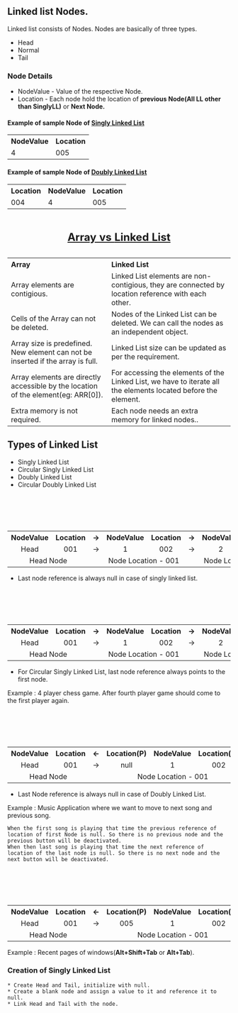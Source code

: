 <h2>Linked list Nodes.</h2>
Linked list consists of Nodes. Nodes are basically of three types.
<ul>
    <li>Head</li>
    <li>Normal</li>
    <li>Tail</li>
</ul>

<h3>Node Details</h3>
<ul>
    <li>NodeValue - Value of the respective Node.</li>
    <li>Location - Each node hold the location of <b>previous Node(All LL other than SinglyLL)</b> or <b>Next Node.</b></li>
</ul>

<h4>Example of sample Node of <u>Singly Linked List</u></h4>
<table>
    <th>NodeValue</th>
    <th>Location</th>
    <tr>
        <td>4</td>
        <td>005</td>
    </tr>
</table>

<h4>Example of sample Node of <u>Doubly Linked List</u></h4>
<table>
    <th>Location</th>
    <th>NodeValue</th>
    <th>Location</th>
    <tr>
        <td>004</td>
        <td>4</td>
        <td>005</td>
    </tr>
</table>

<table style="text-align:left">
    <caption><h2><u><b>Array</b> vs <b>Linked List</b></u></h2></caption>
    <th>Array</th>
    <th>Linked List</th>
    <tr>
        <td>Array elements are contigious.</td>
        <td>Linked List elements are non-contigious, they are connected by location reference with each other.</td>
    </tr>
    <tr>
        <td>Cells of the Array can not be deleted.</td>
        <td>Nodes of the Linked List can be deleted. We can call the nodes as an independent object.</td>
    </tr>
    <tr>
        <td>Array size is predefined. New element can not be inserted if the array is full.</td>
        <td>Linked List size can be updated as per the requirement.</td>
    </tr>
    <tr>
        <td>Array elements are directly accessible by the location of the element(eg: ARR[0]).</td>
        <td>For accessing the elements of the Linked List, we have to iterate all the elements located before the element.</td>
    </tr>
    <tr>
        <td>Extra memory is not required.</td>
        <td>Each node needs an extra memory for linked nodes..</td>
    </tr>
</table>

<h2>Types of Linked List</h2>
<ul >
    <li>Singly Linked List</li>
    <li>Circular Singly Linked List</li>
    <li>Doubly Linked List</li>
    <li>Circular Doubly Linked List</li>
</ul>

<table style="text-align:center">
    <caption><h3>Singly Linked List</h3></caption>
    <th>NodeValue</th>
    <th>Location</th>
    <th>→</th>
    <th>NodeValue</th>
    <th>Location</th>
    <th>→</th>
    <th>NodeValue</th>
    <th>Location</th>
    <th>→</th>
    <th>NodeValue</th>
    <th>Location</th>
    <th>→</th>
    <th>NodeValue</th>
    <th>Location</th>
    <th>→</th>
    <th>NodeValue</th>
    <th>Location</th>
    <tr>
        <td>Head</td>
        <td>001</td>
        <td>→</td>
        <td>1</td>
        <td>002</td>
        <td>→</td>
        <td>2</td>
        <td>003</td>
        <td>→</td>
        <td>3</td>
        <td>004</td>
        <td>→</td>
        <td>4</td>
        <td>005</td>
        <td>→</td>
        <td>Tail</td>
        <td>null</td>
    </tr>
    <tr>
        <td colspan="2">Head Node</td>
        <td >&nbsp; <!-- EMPTY --></td>
        <td colspan="2">Node Location - 001</td>
        <td >&nbsp; <!-- EMPTY --></td>
        <td colspan="2">Node Location - 002</td>
        <td >&nbsp; <!-- EMPTY --></td>
        <td colspan="2">Node Location - 003</td>
        <td >&nbsp; <!-- EMPTY --></td>
        <td colspan="2">Node Location - 004</td>
        <td >&nbsp; <!-- EMPTY --></td>
        <td colspan="2">Node Location - 005</td>
    </tr>
</table>

- Last node reference is always null in case of singly linked list.

<table style="text-align:center">
    <caption><h3>Circular Singly Linked List</h3></caption>
    <th>NodeValue</th>
    <th>Location</th>
    <th>→</th>
    <th>NodeValue</th>
    <th>Location</th>
    <th>→</th>
    <th>NodeValue</th>
    <th>Location</th>
    <th>→</th>
    <th>NodeValue</th>
    <th>Location</th>
    <th>→</th>
    <th>NodeValue</th>
    <th>Location</th>
    <th>→</th>
    <th>NodeValue</th>
    <th>Location</th>
    <tr>
        <td>Head</td>
        <td>001</td>
        <td>→</td>
        <td>1</td>
        <td>002</td>
        <td>→</td>
        <td>2</td>
        <td>003</td>
        <td>→</td>
        <td>3</td>
        <td>004</td>
        <td>→</td>
        <td>4</td>
        <td>005</td>
        <td>→</td>
        <td>Tail</td>
        <td>001</td>
    </tr>
    <tr>
        <td colspan="2">Head Node</td>
        <td >&nbsp; <!-- EMPTY --></td>
        <td colspan="2">Node Location - 001</td>
        <td >&nbsp; <!-- EMPTY --></td>
        <td colspan="2">Node Location - 002</td>
        <td >&nbsp; <!-- EMPTY --></td>
        <td colspan="2">Node Location - 003</td>
        <td >&nbsp; <!-- EMPTY --></td>
        <td colspan="2">Node Location - 004</td>
        <td >&nbsp; <!-- EMPTY --></td>
        <td colspan="2">Node Location - 005</td>
    </tr>
</table>

- For Circular Singly Linked List, last node reference always points to the first node.

Example : 4 player chess game. After fourth player game should come to the first player again.

<table style="text-align:center">
    <caption><h3>Doubly Linked List</h3></caption>
    <th>NodeValue</th>
    <th>Location</th>
    <th>←</th>
    <th>Location(P)</th>
    <th>NodeValue</th>
    <th>Location(N)</th>
    <th>←</th>
    <th>Location(P)</th>
    <th>NodeValue</th>
    <th>Location(N)</th>
    <th>←</th>
    <th>Location(P)</th>
    <th>NodeValue</th>
    <th>Location(N)</th>
    <th>←</th>
    <th>Location(P)</th>
    <th>NodeValue</th>
    <th>Location(N)</th>
    <th>←</th>
    <th>Location(P)</th>
    <th>NodeValue</th>
    <th>Location(N)</th>
    <tr>
        <td>Head</td>
        <td>001</td>
        <td>→</td>
        <td>null</td>
        <td>1</td>
        <td>002</td>
        <td>→</td>
        <td>002</td>
        <td>2</td>
        <td>003</td>
        <td>→</td>
        <td>003</td>
        <td>3</td>
        <td>004</td>
        <td>→</td>
        <td>004</td>
        <td>4</td>
        <td>005</td>
        <td>→</td>
        <td>005</td>
        <td>Tail</td>
        <td>null</td>
    </tr>
    <tr>
        <td colspan="2">Head Node</td>
        <td >&nbsp; <!-- EMPTY --></td>
        <td colspan="3">Node Location - 001</td>
        <td >&nbsp; <!-- EMPTY --></td>
        <td colspan="3">Node Location - 002</td>
        <td >&nbsp; <!-- EMPTY --></td>
        <td colspan="3">Node Location - 003</td>
        <td >&nbsp; <!-- EMPTY --></td>
        <td colspan="3">Node Location - 004</td>
        <td >&nbsp; <!-- EMPTY --></td>
        <td colspan="3">Node Location - 005</td>
    </tr>
</table>

- Last Node reference is always null in case of Doubly Linked List.

Example : Music Application where we want to move to next song and previous song.

    When the first song is playing that time the previous reference of location of first Node is null. So there is no previous node and the previous button will be deactivated.
    When then last song is playing that time the next reference of location of the last node is null. So there is no next node and the next button will be deactivated.

<table style="text-align:center;">
    <caption><h3>Circular Doubly Linked List</h3></caption>
    <th>NodeValue</th>
    <th>Location</th>
    <th>←</th>
    <th>Location(P)</th>
    <th>NodeValue</th>
    <th>Location(N)</th>
    <th>←</th>
    <th>Location(P)</th>
    <th>NodeValue</th>
    <th>Location(N)</th>
    <th>←</th>
    <th>Location(P)</th>
    <th>NodeValue</th>
    <th>Location(N)</th>
    <th>←</th>
    <th>Location(P)</th>
    <th>NodeValue</th>
    <th>Location(N)</th>
    <th>←</th>
    <th>Location(P)</th>
    <th>NodeValue</th>
    <th>Location(N)</th>
    <tr>
        <td>Head</td>
        <td>001</td>
        <td>→</td>
        <td>005</td>
        <td>1</td>
        <td>002</td>
        <td>→</td>
        <td>002</td>
        <td>2</td>
        <td>003</td>
        <td>→</td>
        <td>003</td>
        <td>3</td>
        <td>004</td>
        <td>→</td>
        <td>004</td>
        <td>4</td>
        <td>005</td>
        <td>→</td>
        <td>005</td>
        <td>Tail</td>
        <td>001</td>
    </tr>
    <tr>
        <td colspan="2">Head Node</td>
        <td >&nbsp; <!-- EMPTY --></td>
        <td colspan="3">Node Location - 001</td>
        <td >&nbsp; <!-- EMPTY --></td>
        <td colspan="3">Node Location - 002</td>
        <td >&nbsp; <!-- EMPTY --></td>
        <td colspan="3">Node Location - 003</td>
        <td >&nbsp; <!-- EMPTY --></td>
        <td colspan="3">Node Location - 004</td>
        <td >&nbsp; <!-- EMPTY --></td>
        <td colspan="3">Node Location - 005</td>
    </tr>
</table>

Example : Recent pages of windows(<b>Alt+Shift+Tab</b> or <b>Alt+Tab</b>).

<h3>Creation of Singly Linked List</h3>

    * Create Head and Tail, initialize with null.
    * Create a blank node and assign a value to it and reference it to null.
    * Link Head and Tail with the node.
